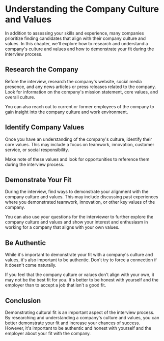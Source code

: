 Understanding the Company Culture and Values
===================================================================================

In addition to assessing your skills and experience, many companies prioritize finding candidates that align with their company culture and values. In this chapter, we'll explore how to research and understand a company's culture and values and how to demonstrate your fit during the interview process.

Research the Company
--------------------

Before the interview, research the company's website, social media presence, and any news articles or press releases related to the company. Look for information on the company's mission statement, core values, and overall culture.

You can also reach out to current or former employees of the company to gain insight into the company culture and work environment.

Identify Company Values
-----------------------

Once you have an understanding of the company's culture, identify their core values. This may include a focus on teamwork, innovation, customer service, or social responsibility.

Make note of these values and look for opportunities to reference them during the interview process.

Demonstrate Your Fit
--------------------

During the interview, find ways to demonstrate your alignment with the company culture and values. This may include discussing past experiences where you demonstrated teamwork, innovation, or other key values of the company.

You can also use your questions for the interviewer to further explore the company culture and values and show your interest and enthusiasm in working for a company that aligns with your own values.

Be Authentic
------------

While it's important to demonstrate your fit with a company's culture and values, it's also important to be authentic. Don't try to force a connection if it doesn't come naturally.

If you feel that the company culture or values don't align with your own, it may not be the best fit for you. It's better to be honest with yourself and the employer than to accept a job that isn't a good fit.

Conclusion
----------

Demonstrating cultural fit is an important aspect of the interview process. By researching and understanding a company's culture and values, you can better demonstrate your fit and increase your chances of success. However, it's important to be authentic and honest with yourself and the employer about your fit with the company.
